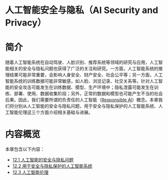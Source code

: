 <!--Copyright © Microsoft Corporation. All rights reserved.
  适用于[License](https://github.com/microsoft/AI-System/blob/main/LICENSE)版权许可-->


# 人工智能安全与隐私（AI Security and Privacy）

# 简介

随着人工智能系统在自动驾驶、人脸识别、推荐系统等领域的研究与应用，人工智能相关的安全与隐私问题也获得了广泛的关注和研究。一方面，人工智能系统的推理结果可能非常重要，会影响人身安全、财产安全、社会公平等；另一方面，人工智能系统的训练数据可能非常敏感，如人脸、浏览记录、社交关系等。针对人工智能的安全攻击可能发生在训练数据、模型、生产环境中；隐私泄露可能发生在训练、部署、使用、数据收集阶段；另外，正常的数据和模型也可能产生不当的社会后果。因此，我们需要所谓的负责任的人工智能（[Responsible AI](https://www.microsoft.com/en-us/ai/responsible-ai)）概念。本章我们将分别从人工智能的安全与隐私问题，用于安全与隐私保护的人工智能系统、人工智能伦理这三个方面介绍相关基础与进展。

# 内容概览

本章包含以下内容：

- [12.1 人工智能的安全与隐私问题](12.1-人工智能的安全与隐私问题.md)
- [12.2 用于安全与隐私保护的人工智能系统](12.2-用于安全与隐私保护的人工智能系统.md)
- [12.3 人工智能伦理](12.3-人工智能伦理.md)
